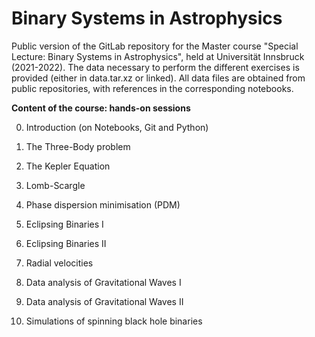 # Binary Systems in Astrophysics

Public version of the GitLab repository for the Master course "Special Lecture: Binary Systems in Astrophysics", held at Universität Innsbruck (2021-2022). The data necessary to perform the different exercises is provided (either in data.tar.xz or linked). All data files are obtained from public repositories, with references in the corresponding notebooks.


**Content of the course: hands-on sessions**

0. Introduction (on Notebooks, Git and Python)

1. The Three-Body problem

2. The Kepler Equation 

3. Lomb-Scargle 

4. Phase dispersion minimisation (PDM)

5. Eclipsing Binaries I

6. Eclipsing Binaries II

7. Radial velocities

8. Data analysis of Gravitational Waves I

9. Data analysis of Gravitational Waves II

10. Simulations of spinning black hole binaries
